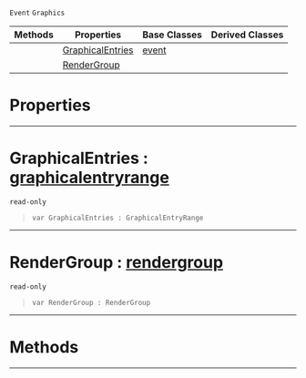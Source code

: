  `Event` `Graphics`



|Methods|Properties|Base Classes|Derived Classes|
|---|---|---|---|
| |[ GraphicalEntries](https://plasmaengine.github.io/PlasmaDocs/Plasma1/C++/code_reference/class_reference/graphicalsortevent.md#graphicalentries-plasma-en)|[event](https://plasmaengine.github.io/PlasmaDocs/Plasma1/C++/code_reference/class_reference/event.md)| |
| |[ RenderGroup](https://plasmaengine.github.io/PlasmaDocs/Plasma1/C++/code_reference/class_reference/graphicalsortevent.md#rendergroup-plasma-engine)| | |


 #  Properties


---  
 #  GraphicalEntries : [graphicalentryrange](https://plasmaengine.github.io/PlasmaDocs/Plasma1/C++/code_reference/class_reference/graphicalentryrange.md)

 `read-only`

> 
> ``` lang=cpp, name=Lightning
> var GraphicalEntries : GraphicalEntryRange


---  
 #  RenderGroup : [rendergroup](https://plasmaengine.github.io/PlasmaDocs/Plasma1/C++/code_reference/class_reference/rendergroup.md)

 `read-only`

> 
> ``` lang=cpp, name=Lightning
> var RenderGroup : RenderGroup


---  
 #  Methods


---  
 

 